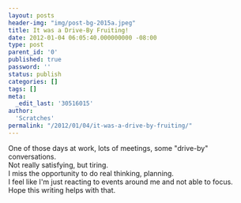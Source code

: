 ```yaml
---
layout: posts
header-img: "img/post-bg-2015a.jpeg"
title: It was a Drive-By Fruiting!
date: 2012-01-04 06:05:40.000000000 -08:00
type: post
parent_id: '0'
published: true
password: ''
status: publish
categories: []
tags: []
meta:
  _edit_last: '30516015'
author:
  'Scratches'
permalink: "/2012/01/04/it-was-a-drive-by-fruiting/"
---
```

<p>One of those days at work, lots of meetings, some "drive-by" conversations. <br>Not really satisfying, but tiring. <br>I miss the opportunity to do real thinking, planning. <br>I feel like I'm just reacting to events around me and not able to focus. <br>Hope this writing helps with that.</p>
